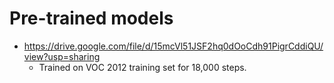 # Pre-trained models
- https://drive.google.com/file/d/15mcVl51JSF2hq0dOoCdh91PigrCddiQU/view?usp=sharing
    - Trained on VOC 2012 training set for 18,000 steps.
